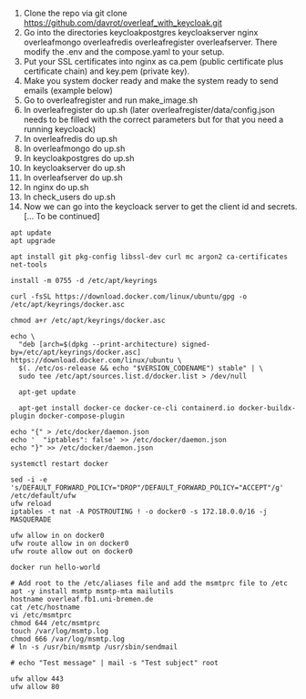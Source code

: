 1. Clone the repo via git clone https://github.com/davrot/overleaf_with_keycloak.git
2. Go into the directories keycloakpostgres  keycloakserver  nginx  overleafmongo  overleafredis  overleafregister  overleafserver. There modify the .env and the compose.yaml to your setup.
3. Put your SSL certificates into nginx as ca.pem (public certificate plus certificate chain) and key.pem (private key).
4. Make you system docker ready and make the system ready to send emails (example below)
5. Go to overleafregister and run make_image.sh
6. In overleafregister do up.sh (later overleafregister/data/config.json needs to be filled with the correct parameters but for that you need a running keycloack)
7. In overleafredis do up.sh
8. In overleafmongo do up.sh
9. In keycloakpostgres do up.sh
10. In keycloakserver do up.sh
11. In overleafserver do up.sh
12. In nginx do up.sh
13. In check_users do up.sh
14. Now we can go into the keycloack server to get the client id and secrets.
[... To be continued]


```
apt update
apt upgrade

apt install git pkg-config libssl-dev curl mc argon2 ca-certificates net-tools

install -m 0755 -d /etc/apt/keyrings

curl -fsSL https://download.docker.com/linux/ubuntu/gpg -o /etc/apt/keyrings/docker.asc

chmod a+r /etc/apt/keyrings/docker.asc

echo \
  "deb [arch=$(dpkg --print-architecture) signed-by=/etc/apt/keyrings/docker.asc] https://download.docker.com/linux/ubuntu \
  $(. /etc/os-release && echo "$VERSION_CODENAME") stable" | \
  sudo tee /etc/apt/sources.list.d/docker.list > /dev/null
  
  apt-get update
  
  apt-get install docker-ce docker-ce-cli containerd.io docker-buildx-plugin docker-compose-plugin

echo "{" > /etc/docker/daemon.json
echo '  "iptables": false' >> /etc/docker/daemon.json 
echo "}" >> /etc/docker/daemon.json  

systemctl restart docker

sed -i -e 's/DEFAULT_FORWARD_POLICY="DROP"/DEFAULT_FORWARD_POLICY="ACCEPT"/g' /etc/default/ufw
ufw reload
iptables -t nat -A POSTROUTING ! -o docker0 -s 172.18.0.0/16 -j MASQUERADE

ufw allow in on docker0
ufw route allow in on docker0
ufw route allow out on docker0

docker run hello-world
```



```
# Add root to the /etc/aliases file and add the msmtprc file to /etc
apt -y install msmtp msmtp-mta mailutils
hostname overleaf.fb1.uni-bremen.de
cat /etc/hostname
vi /etc/msmtprc
chmod 644 /etc/msmtprc
touch /var/log/msmtp.log
chmod 666 /var/log/msmtp.log
# ln -s /usr/bin/msmtp /usr/sbin/sendmail

# echo "Test message" | mail -s "Test subject" root
```


```
ufw allow 443
ufw allow 80
```
